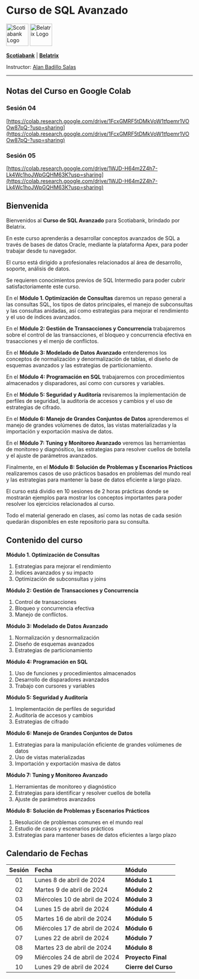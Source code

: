 # Curso de SQL Avanzado

<img src="https://amei.mx/wp-content/uploads/2016/08/Scotiabank-logo.jpg" alt="Scotiabank Logo" height="60">
<img src="https://www.belatrix.com/wp-content/uploads/2023/08/belatrix-logosweb-1.png" alt="Belatrix Logo" height="60">


**[Scotiabank](https://www.scotiabank.com.mx)** | **[Belatrix](https://www.belatrix.com)**

Instructor: [Alan Badillo Salas](alan@nomadacode.com)

---

## Notas del Curso en Google Colab

### Sesión 04

[https://colab.research.google.com/drive/1FcxGMRF5tDMkVoW1tfpemr1VOOw87pQ-?usp=sharing](https://colab.research.google.com/drive/1FcxGMRF5tDMkVoW1tfpemr1VOOw87pQ-?usp=sharing)

### Sesión 05

[https://colab.research.google.com/drive/1WJD-H64m2Z4h7-Lk4Wc1hoJWpGQHM63K?usp=sharing](https://colab.research.google.com/drive/1WJD-H64m2Z4h7-Lk4Wc1hoJWpGQHM63K?usp=sharing)

## Bienvenida

Bienvenidos al **Curso de SQL Avanzado** para Scotiabank, brindado por Belatrix.

En este curso aprenderás a desarrollar conceptos avanzados de SQL a través de bases de datos Oracle, mediante la plataforma Apex, para poder trabajar desde tu navegador.

El curso está dirigido a profesionales relacionados al área de desarrollo, soporte, análisis de datos.

Se requieren conocimientos previos de SQL Intermedio para poder cubrir satisfactoriamente este curso.

En el **Módulo 1. Optimización de Consultas** daremos un repaso general a las consultas SQL, los tipos de datos principales, el manejo de subconsultas y las consultas anidadas, así como estrategias para mejorar el rendimiento y el uso de índices avanzados.

En el **Módulo 2: Gestión de Transacciones y Concurrencia** trabajaremos sobre el control de las transacciones, el bloqueo y concurrencia efectiva en trasacciones y el menjo de conflictos.

En el **Módulo 3: Modelado de Datos Avanzado** entenderemos los conceptos de normalización y denormalización de tablas, el diseño de esquemas avanzados y las estrategias de particionamiento.

En el **Módulo 4: Programación en SQL** trabajaremos con procedimientos almacenados y disparadores, así como con cursores y variables.

En el **Módulo 5: Seguridad y Auditoría** revisaremos la implementación de perfiles de seguridad, la auditoría de accesos y cambios y el uso de estrategias de cifrado.

En el **Módulo 6: Manejo de Grandes Conjuntos de Datos** aprenderemos el manejo de grandes volúmenes de datos, las vistas materializadas y la importación y exportación masiva de datos.

En el **Módulo 7: Tuning y Monitoreo Avanzado** veremos las herramientas de monitoreo y diagnósitico, las estrategias para resolver cuellos de botella y el ajuste de parámetros avanzados.

Finalmente, en el **Módulo 8: Solución de Problemas y Escenarios Prácticos** realizaremos casos de uso prácticos basados en problemas del mundo real y las estrategias para mantener la base de datos eficiente a largo plazo.

El curso está dividio en 10 sesiones de 2 horas prácticas donde se mostrarán ejemplos para mostrar los conceptos importantes para poder resolver los ejercicios relacionados al curso.

Todo el material generado en clases, así como las notas de cada sesión quedarán disponibles en este repositorio para su consulta.

## Contenido del curso

**Módulo 1. Optimización de Consultas**

1. Estrategias para mejorar el rendimiento
2. Índices avanzados y su impacto
3. Optimización de subconsultas y joins

**Módulo 2: Gestión de Transacciones y Concurrencia**

1. Control de transacciones
2. Bloqueo y concurrencia efectiva
3. Manejo de conflictos.

**Módulo 3: Modelado de Datos Avanzado**

1. Normalización y desnormalización
2. Diseño de esquemas avanzados
3. Estrategias de particionamiento

**Módulo 4: Programación en SQL**

1. Uso de funciones y procedimientos almacenados
2. Desarrollo de disparadores avanzados
3. Trabajo con cursores y variables

**Módulo 5: Seguridad y Auditoría**

1. Implementación de perfiles de seguridad
2. Auditoría de accesos y cambios
3. Estrategias de cifrado

**Módulo 6: Manejo de Grandes Conjuntos de Datos**

1. Estrategias para la manipulación eficiente de grandes volúmenes de datos
2. Uso de vistas materializadas
3. Importación y exportación masiva de datos

**Módulo 7: Tuning y Monitoreo Avanzado**

1. Herramientas de monitoreo y diagnóstico
2. Estrategias para identificar y resolver cuellos de botella
3. Ajuste de parámetros avanzados

**Módulo 8: Solución de Problemas y Escenarios Prácticos**

1. Resolución de problemas comunes en el mundo real
2. Estudio de casos y escenarios prácticos
3. Estrategias para mantener bases de datos eficientes a largo plazo

## Calendario de Fechas

**Sesión** | **Fecha** | **Módulo**
:-: | :-- | :--
01 | Lunes 8 de abril de 2024 | **Módulo 1**
02 | Martes 9 de abril de 2024 | **Módulo 2**
03 | Miércoles 10 de abril de 2024 | **Módulo 3**
04 | Lunes 15 de abril de 2024 | **Módulo 4**
05 | Martes 16 de abril de 2024 | **Módulo 5**
06 | Miércoles 17 de abril de 2024 | **Módulo 6**
07 | Lunes 22 de abril de 2024 | **Módulo 7**
08 | Martes 23 de abril de 2024 | **Módulo 8**
09 | Miércoles 24 de abril de 2024 | **Proyecto Final**
10 | Lunes 29 de abril de 2024 | **Cierre del Curso**
